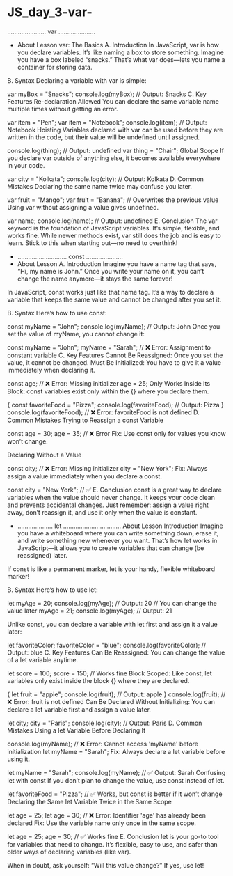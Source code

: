 # JS_day_3-var-
...................... var .....................
- About Lesson
var: The Basics
A. Introduction
In JavaScript, var is how you declare variables. It’s like naming a box to store something. Imagine you have a box labeled “snacks.” That’s what var does—lets you name a container for storing data.

B. Syntax
Declaring a variable with var is simple:

var myBox = "Snacks";
console.log(myBox); // Output: Snacks
C. Key Features
Re-declaration Allowed
You can declare the same variable name multiple times without getting an error.

var item = "Pen";
var item = "Notebook";
console.log(item); // Output: Notebook
Hoisting
Variables declared with var can be used before they are written in the code, but their value will be undefined until assigned.

console.log(thing); // Output: undefined
var thing = "Chair";
Global Scope
If you declare var outside of anything else, it becomes available everywhere in your code.

var city = "Kolkata";
console.log(city); // Output: Kolkata
D. Common Mistakes
Declaring the same name twice may confuse you later.

var fruit = "Mango";
var fruit = "Banana"; // Overwrites the previous value
Using var without assigning a value gives undefined.

var name;
console.log(name); // Output: undefined
E. Conclusion
The var keyword is the foundation of JavaScript variables. It’s simple, flexible, and works fine. While newer methods exist, var still does the job and is easy to learn. Stick to this when starting out—no need to overthink!
 - ............................ const .....................
- About Lesson
A. Introduction
Imagine you have a name tag that says, “Hi, my name is John.” Once you write your name on it, you can’t change the name anymore—it stays the same forever!

In JavaScript, const works just like that name tag. It’s a way to declare a variable that keeps the same value and cannot be changed after you set it.

B. Syntax
Here’s how to use const:

const myName = "John";
console.log(myName); // Output: John
Once you set the value of myName, you cannot change it:

const myName = "John";
myName = "Sarah"; // ❌ Error: Assignment to constant variable
C. Key Features
Cannot Be Reassigned: Once you set the value, it cannot be changed.
Must Be Initialized: You have to give it a value immediately when declaring it.
 
const age; // ❌ Error: Missing initializer
age = 25;
Only Works Inside Its Block: const variables exist only within the {} where you declare them.
 
{
    const favoriteFood = "Pizza";
    console.log(favoriteFood); // Output: Pizza
}
console.log(favoriteFood); // ❌ Error: favoriteFood is not defined
D. Common Mistakes
Trying to Reassign a const Variable

 
const age = 30;
age = 35; // ❌ Error
Fix: Use const only for values you know won’t change.

Declaring Without a Value

 
const city; // ❌ Error: Missing initializer
city = "New York";
Fix: Always assign a value immediately when you declare a const.

 
const city = "New York"; // ✅
E. Conclusion
const is a great way to declare variables when the value should never change. It keeps your code clean and prevents accidental changes. Just remember: assign a value right away, don’t reassign it, and use it only when the value is constant.

- .................... let .................................
About Lesson
Introduction
Imagine you have a whiteboard where you can write something down, erase it, and write something new whenever you want. That’s how let works in JavaScript—it allows you to create variables that can change (be reassigned) later.

If const is like a permanent marker, let is your handy, flexible whiteboard marker!

B. Syntax
Here’s how to use let:

let myAge = 20;
console.log(myAge); // Output: 20
// You can change the value later
myAge = 21;
console.log(myAge); // Output: 21

Unlike const, you can declare a variable with let first and assign it a value later:

let favoriteColor;
favoriteColor = "blue";
console.log(favoriteColor); // Output: blue
C. Key Features
Can Be Reassigned: You can change the value of a let variable anytime.

 
let score = 100;
score = 150; // Works fine
Block Scoped: Like const, let variables only exist inside the block {} where they are declared.

 
{
    let fruit = "apple";
    console.log(fruit); // Output: apple
}
console.log(fruit); // ❌ Error: fruit is not defined
Can Be Declared Without Initializing: You can declare a let variable first and assign a value later.

 
let city;
city = "Paris";
console.log(city); // Output: Paris
D. Common Mistakes
Using a let Variable Before Declaring It

 
console.log(myName); // ❌ Error: Cannot access 'myName' before initialization
let myName = "Sarah";
Fix: Always declare a let variable before using it.

 
let myName = "Sarah";
console.log(myName); // ✅ Output: Sarah
Confusing let with const
If you don’t plan to change the value, use const instead of let.

 
let favoriteFood = "Pizza"; // ✅ Works, but const is better if it won’t change
Declaring the Same let Variable Twice in the Same Scope

 
let age = 25;
let age = 30; // ❌ Error: Identifier 'age' has already been declared
Fix: Use the variable name only once in the same scope.

 
let age = 25;
age = 30; // ✅ Works fine
E. Conclusion
let is your go-to tool for variables that need to change. It’s flexible, easy to use, and safer than older ways of declaring variables (like var).

When in doubt, ask yourself: “Will this value change?” If yes, use let!